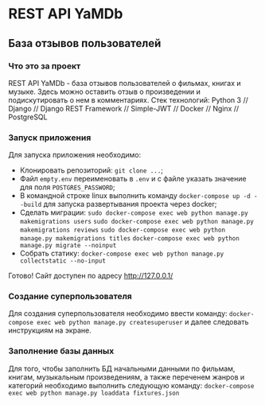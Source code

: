 # REST API YaMDb
## База отзывов пользователей


### Что это за проект

REST API YaMDb - база отзывов пользователей о фильмах, книгах и музыке. Здесь можно оставить отзыв о произведении и подискутировать о нем в комментариях.
Стек технологий: Python 3 // Django // Django REST Framework // Simple-JWT // Docker // Nginx // PostgreSQL


### Запуск приложения

Для запуска приложения необходимо:

- Клонировать репозиторий: ``` git clone ... ```;
- Файл ``` empty.env ``` переименовать в ``` .env ``` и с файле указать значение для поля ``` POSTGRES_PASSWORD ```;
- В командной строке linux выполнить команду ``` docker-compose up -d --build ``` для запуска развертывания проекта через docker;
- Сделать миграции:
``` sudo docker-compose exec web python manage.py makemigrations users ```
``` sudo docker-compose exec web python manage.py makemigrations reviews ```
``` sudo docker-compose exec web python manage.py makemigrations titles ```
``` docker-compose exec web python manage.py migrate --noinput ```
- Собрать статику:
``` docker-compose exec web python manage.py collectstatic --no-input ```

Готово! Сайт доступен по адресу http://127.0.0.1/


### Создание суперпользователя

Для создания суперпользователя необходимо ввести команду:
``` docker-compose exec web python manage.py createsuperuser ```
и далее следовать инструкциям на экране.


### Заполнение базы данных

Для того, чтобы заполнить БД начальными данными по фильмам, книгам, музыкальным произведениям, а также переченем жанров и категорий необходимо выполнить следующую команду:
``` docker-compose exec web python manage.py loaddata fixtures.json ```